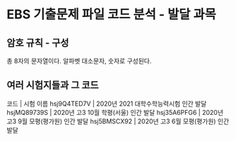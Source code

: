 # EBS 기출문제 파일 코드 분석 - 발달 과목
## 암호 규칙 - 구성
총 8자의 문자열이다.
알파벳 대소문자, 숫자로 구성된다.
## 여러 시험지들과 그 코드
코드      	| 시험 이름
hsj9Q4TED7V	| 2020년 2021 대학수학능력시험 인간 발달
hsjMQ89739S	| 2020년 고3 10월 학평(서울) 인간 발달
hsj35A6PFG6	| 2020년 고3 9월 모평(평가원) 인간 발달
hsj5BMSCX92	| 2020년 고3 6월 모평(평가원) 인간 발달
